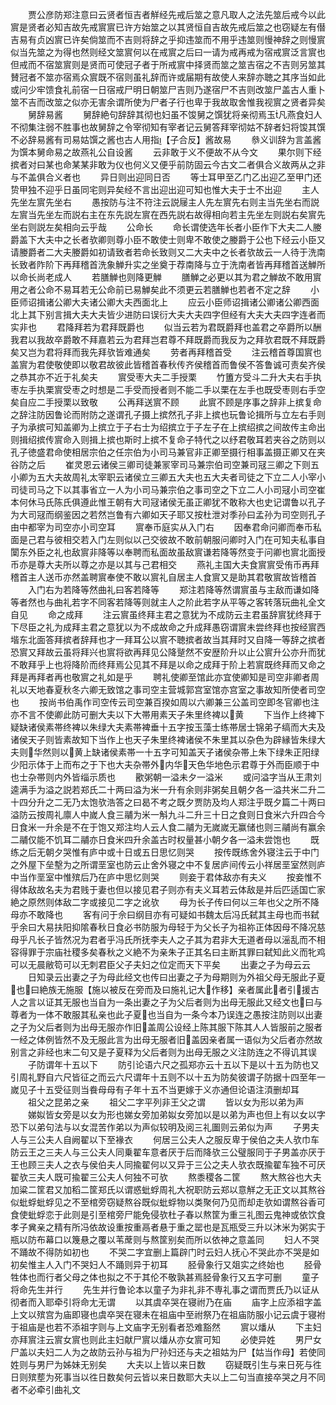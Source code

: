 <!-- { "loadSidebar": true } -->
　　贾公彦防郑注意曰云贤者恒吉者觧经先戒后筮之意凡取人之法先筮后戒今以此賔是贤者必知吉故先戒賔賔已许方始筮之以其贤恒自吉故先戒后筮之也窃疑左有僣吉易有贞凶賔已许矣倘筮而不吉则将辞之乎抑违筮而不用乎违筮则慢神辞之则慢賔似当先筮之为得也然则经文筮賔何以在戒賔之后曰一请为戒再戒为宿戒賔泛言賔也但戒而不宿筮賔则是贤而可使冠子者于所戒賔中择贤而筮之筮吉宿之不吉则另筮其賛冠者不筮亦宿焉众賔既不宿则虽礼辞而许或届期有故使人来辞亦聴之其序当如此或问少牢馈食礼前宿一日宿戒尸明日朝筮尸吉则乃遂宿尸不吉则改筮尸盖古人重卜筮不吉而改筮之似亦无害余谓所使为尸者子行也卑于我故取舍惟我视賔之贤者异矣
　　舅辞易酱
　　舅辞絶句辞辞其彻也妇虽不馂舅之馔犹将亲彻焉玉凡燕食妇人不彻集注弱不胜事也故舅辞之令宰彻知有宰者记云舅答拜宰彻姑不辞者妇将馂其馔不必辞易酱有司易姑馔之酱也古人用指【子合反】酱故易
　　叅义训辞为言盖酱为馔本舅命易之故燕礼公自设酱
　　云非敢于义不便故不从今文
　　果尔则下经摈者对曰某也命某某非敢为仪也何义又便乎前防固云今古文二者俱合义故两从之非与不盖俱合义者也
　　异日则出迎同日否
　　等士耳甲至乙门乙出迎乙至甲门还贽甲独不迎乎日虽同宅则异矣经不言出迎出迎可知也惟大夫于士不出迎
　　主人先坐左賔先坐右
　　愚按防与注不符注云説屦主人先左賔先右则主当先坐右而説左賔当先坐左而説右主在东先説左賔在西先説右故得相向若主先坐左则説右矣賔先坐右则説左矣相向云乎哉
　　公命长
　　命长谓使选年长者小臣作下大夫二人媵爵盖下大夫中之长者欤卿则尊小臣不敢使士则卑不敢使之媵爵于公也下经云小臣又请媵爵者二大夫媵爵如初请致者若命长致则又二大夫中之长者欤故云一人待于洗南长致者阼阶下再拜稽首洗象觯升实之坐奠于荐南降与立于洗南者皆再拜稽首送觯所以命长尚老成人
　　若膳觯也则降更觯
　　膳觯之必更以其为君之觯故不敢用賔用之者公命不易耳若无公命前已易觯矣此不须更云若膳觯也若者不定之辞
　　小臣师诏揖诸公卿大夫诸公卿大夫西面北上
　　应云小臣师诏揖诸公卿诸公卿西面北上其下别言揖大夫大夫皆少进防曰误衍大夫大夫四字但经有大夫大夫四字连者而实非也
　　君降拜若为君拜既爵也
　　似当云若为君既爵拜也盖君之卒爵所以酬我君以我故卒爵敢不拜嘉若云为君拜岂君尊不拜既爵而我反为之拜欤君既不拜既爵矣又岂为君将拜而我先拜欤皆难通矣
　　劳者再拜稽首受
　　注云稽首尊国賔也盖賔为君使敬使即以敬君故彼此皆稽首春秋传齐侯稽首而鲁侯不答鲁诚可责矣齐侯之恭其亦不近于礼矣夫
　　賔受枣大夫二手授栗
　　竹簠方受斗二升大夫右手执枣左手执栗賔受枣之时想是二手受而授者则不能二手以栗在左手也既受枣则右手空矣自应二手授栗以致敬
　　公再拜送賔不顾
　　此賔不顾是序事之辞非上摈复命之辞注防因鲁论而附防之遂谓孔子摄上摈然孔子非上摈也玩鲁论揖所与立左右手则子为承摈可知盖卿为上摈立于子右士为绍摈立于子左子在上摈绍摈之间故传主命出则揖绍摈传賔命入则揖上摈也斯时上摈不复命子特代之以纾君敬耳若夹谷之防则以孔子徳盛君命使相居宗伯之任宗伯为小司马兼官非正卿至摄行相事盖摄正卿又在夹谷防之后
　　崔灵恩云诸侯三卿司徒兼冡宰司马兼宗伯司空兼司冦三卿之下则五小卿为五大夫故周礼太宰职云诸侯立三卿五大夫也五大夫者司徒之下立二人小宰小司徒司马之下以其事省立一人为小司马兼宗伯之事司空之下立二人小司冦小司空崔本何休马氏陈氏俱遵此惟王朝有大司冦诸侯无虽正卿犹不敢称大也史记谓鲁以孔子为大司冦而纲鉴因之若然岂鲁有六卿如天子耶又按杜泄对季孙曰孟孙为司空则孔子由中都宰为司空亦小司空耳
　　賔奉币庭实从入门右
　　因奉君命问卿而奉币私面是己君与彼相交若入门左则似以己交彼故不敢前朝服问卿时入门在可知夫私事自闑东外臣之礼也敌賔非降等以奉聘而私面故虽敌賔谦若降等然变于问卿也賔北面授币亦是尊大夫所以尊之亦是以其与己君相交
　　燕礼主国大夫食賔賔受侑币再拜稽首主人送币亦然盖聘賔奉使不敢以賔礼自居主人食賔又是助其君敬賔故皆稽首
　　入门右为若降等然曲礼曰客若降等
　　郑注若降等然谓賔虽与主敌而谦如降等者然也与曲礼若字不同客若降等则就主人之阶此若字从平等之客转落玩曲礼全文自见
　　命之成拜
　　注云賔虽终拜主君之意犹为不成防云主君虽辞賔犹终拜于下尽臣之礼为成拜主君之意犹以为不成故命之升成拜愚窃谓賔未尝终拜也按经賔西堦东北面答拜摈者辞拜也才一拜耳公以賔不聴摈者故当其拜时又自降一等辞之摈者恐賔又拜故云虽将拜兴也賔将欲再拜见公降蹵然不安歴阶升以止公賔升公亦升而犹不敢拜乎上也将降阶而终拜焉公见其不拜是以命之成拜于阶上若賔既终拜而又命之拜是再拜者再也敬賔之礼如是乎
　　聘礼使卿至馆此亦宜使卿知是司空非卿者周礼以天地春夏秋冬六卿无致馆之事司空主营城郭宫室馆亦宫室之事故知所使者司空也
　　按尚书伯禹作司空传云司空兼百揆如周以六卿兼三公盖司空即冬官卿也注亦不言不使卿此防可删大夫以下大帯用素天子朱里终裨以黄
　　下当作上终裨下疑缺诸侯素帯终裨以朱绿大夫素帯裨垂十五字按玉藻士练帯居士锦弟子缟而大夫及诸侯天子则皆素故知下当作上也天子朱里终裨诸侯不朱里其以杂色为辟縁皆朱绿大夫则华然则以黄上缺诸侯素帯一十五字可知盖天子诸侯杂帯上朱下绿朱正阳绿少阳示体于上而布之于下也大夫杂帯外内华天色华地色示君尊于外而臣顺于中也士杂帯则内外皆缁示质也
　　歠粥朝一溢未夕一溢米
　　或问溢字当从王肃刘逵满手为溢之説若郑氏二十两曰溢为米一升有余则非粥矣且朝夕各一溢共米二升二十四分升之二无乃太饱欤浩答之曰曷不考之既夕贾防及均人郑注乎既夕篇二十两曰溢防云按周礼廪人中嵗人食三鬴为米一斛九斗二升三十日之食则日食米六升四合今日食米一升余是不在于饱又郑注均人云人食二鬴为无嵗嵗无赢储也则三鬴尚有赢余二鬴仅能不饥耳二鬴亦日食米四升余盖古时权量甚小朝夕各一溢未尝饱也
　　既练之后无朝夕哭惟有庐中或十日或五日思忆则哭
　　按传既练舍外寝注云于中门之外屋下垒墼为之所谓垩室也防云止舍外寝之中不复居庐间传云小祥居垩室然则庐中当作垩室中惟殡后乃在庐中思忆则哭
　　则妾于君体敌亦有夫义
　　按妾惟不得体敌故名夫为君贱于妻也但以接见君子则亦有夫义耳若云体敌是并后匹适国亡家絶之原然则体敌二字或接见二字之讹欤
　　母为长子传曰何以三年也父之所不降母亦不敢降也
　　客有问于佘曰纲目亦有可疑如书魏太后冯氏弑其主母也而书弑乎余曰大易扶阳抑隂春秋日食必书防服为母轻于为父长子为祖祢正体因母不降况慈母乎凡长子皆然况为君者乎冯氏所抚李夫人之子其为君非大无道者母以滛乱而不相容得罪于宗庙社稷多矣春秋之义絶不为亲朱子正其名曰主断其罪曰弑知此义而牝鸡可以无晨敝笱可以无刺君臣父子夫妇之位定而天下平矣
　　出妻之子为母云云
　　日知录云出妻之子为母此经文也传曰出妻之子为母期则为外祖父母无服此子夏也曰絶族无施服【施以被反在旁而及曰施礼记大作移】亲者属此者引援古人之言以证其无服也当自为一条出妻之子为父后者则为出母无服此又经文也曰与尊者为一体不敢服其私亲也此子夏也当自为一条今本乃误连之愚按注防则以出妻之子为父后者则为出母无服亦作旧盖周公设经上陈其服下陈其人人皆服前之服者一经之体例皆然不及无服此言为出母无服者旧盖因亲者属一语似为父后者亦然故别言之非经也末二句又是子夏释为父后者则为出母无服之义注防连之不得讥其误
　　子防谓年十五以下
　　防引论语六尺之孤郑亦云十五以下是以十五为防也又引周礼野自六尺皆征之而云六尺谓年十五则不以十五为防矣彼谓子防据十四至年一嵗见子十五受征则当飬母母有子年十五不当更嫁于义亦通但论语注湏删却耳
　　祖父之昆弟之亲
　　祖父二字平列非王父之谓
　　皆以女为形以弟为声
　　娣姒皆女旁是以女为形也娣女旁加弟姒女旁加以是以弟为声也但上有以女以字恐下以弟句法与以女混苦作弟以为声似较明及阅三礼圗则云弟似为声
　　子男夫人与三公夫人自阙翟以下至褖衣
　　何居三公夫人之服反卑于侯伯之夫人欤巾车防云王之三夫人与三公夫人同乗翟车意者厌于后而降欤三公璧服同于子男盖亦厌于王也顾三夫人之衣与侯伯夫人同揄翟何以又异于三公之夫人欤衣既揄翟车独不可厌翟欤三夫人既可揄翟三公夫人何独不可欤
　　熬黍稷各二筐
　　熬大熬谷也大夫加粱二筐君又加稻二筐郑氏以谓惑蚍蜉周礼大祝职防云郑以意觧之无正文以其熬谷似蚍蜉蚍蜉见之不至棺旁窃疑熬谷既似蚍蜉物以类聚何乃见而却走欤如谓熬谷香可食使蚍蜉恋于此则是引至棺旁尸能免侵欤杜子春以熬筐为重三礼图云鬼神或依饮食孝子兾亲之精有所冯依故设重按重鬲者悬于重之罂也是瓦瓶受三升以沐米为粥实于瓶以防布幕口以篾悬之覆以苇蓆则与熬筐别矣而所以依神之意盖同
　　妇人不哭不踊故不得防如初也
　　不哭二字宜删上篇辟门时云妇人抚心不哭此亦不哭是如初矣惟主人入门不哭妇人不踊则异于初耳
　　胫骨象行又爼实之终始也
　　胫骨牲体也而行者父母之体也拟之不于其伦不敬孰甚焉胫骨象行又五字可删
　　童子将命先生并行
　　先生并行鲁论本以童子为非礼非不専礼事之谓而贾氏乃以证从彻者而入耶牵引将命尢无谓
　　以其虞卒哭在寝祔乃在庙
　　庙字上应添祖字盖上文以殡宫为庙即寝也虞卒哭在寝未在祖庙中至祔祭乃在祖庙防服小记云虞于寝袝于祖庙是也若不添祖字则与上文庙字无别看者恐难豁然
　　賔以燔从
　　下主妇亦拜賔注云賔女賔也则此主妇献尸賔以燔从亦女賔可知
　　必使异姓
　　男尸女尸盖以夫妇二人为之故防云孙与祖为尸孙妇还与夫之祖姑为尸【姑当作母】若使同姓则与男尸为姊妹无别矣
　　大夫以上皆以来日数
　　窃疑既引生与来日死与徃日则殡塟为死事当以徃日数矣何云皆以来日数耶大夫以上二句当直接卒哭之月不同者不必牵引曲礼文
